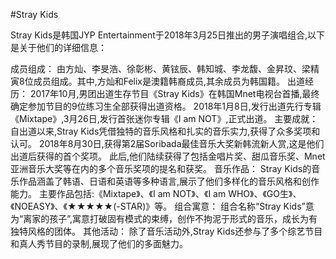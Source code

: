 #Stray Kids

Stray Kids是韩国JYP Entertainment于2018年3月25日推出的男子演唱组合,以下是关于他们的详细信息：

成员组成：
由方灿、李旻浩、徐彰彬、黄铉辰、韩知城、李龙馥、金昇玟、梁精寅8位成员组成。其中,方灿和Felix是澳籍韩裔成员,其余成员为韩国籍。
出道经历：
2017年10月,男团出道生存节目《Stray Kids》在韩国Mnet电视台首播,最终确定参加节目的9位练习生全部获得出道资格。
2018年1月8日,发行出道先行专辑《Mixtape》,3月26日,发行首张迷你专辑《I am NOT》,正式出道。
主要成就：
自出道以来,Stray Kids凭借独特的音乐风格和扎实的音乐实力,获得了众多奖项和认可。
2018年8月30日,获得第2届Soribada最佳音乐大奖新韩流新人赏,这是他们出道后获得的首个奖项。
此后,他们陆续获得了包括金唱片奖、甜瓜音乐奖、Mnet亚洲音乐大奖等在内的多个音乐奖项的提名和获奖。
音乐作品：
Stray Kids的音乐作品涵盖了韩语、日语和英语等多种语言,展示了他们多样化的音乐风格和创作能力。
主要作品包括:《Mixtape》、《I am NOT》、《I am WHO》、《GO生》、《NOEASY》、《★★★★★(-STAR)》等。
组合寓意：
组合名称“Stray Kids”意为“离家的孩子”,寓意打破固有模式的束缚，创作不拘泥于形式的音乐，成长为有独特风格的团体。
其他活动：
除了音乐活动外,Stray Kids还参与了多个综艺节目和真人秀节目的录制,展现了他们的多面魅力。
